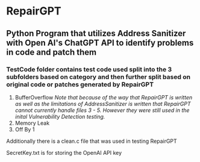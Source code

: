 # RepairGPT
## Python Program that utilizes Address Sanitizer with Open AI's ChatGPT API to identify problems in code and patch them
### TestCode folder contains test code used split into the 3 subfolders based on category and then further split based on original code or patches generated by RepairGPT
1. BufferOverflow
*Note that because of the way that RepairGPT is written as well as the limitations of AddressSanitizer is written that RepairGPT cannot currently handle files 3 - 5. However they were still used in the inital Vulnerability Detection testing.*
2. Memory Leak
3. Off By 1

Additionally there is a clean.c file that was used in testing RepairGPT

SecretKey.txt is for storing the OpenAI API key
